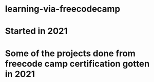 # learning-via-freecodecamp
# Started in 2021
# Some of the projects done from freecode camp certification gotten in 2021
